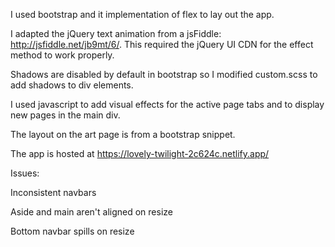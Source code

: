 I used bootstrap and it implementation of flex to lay out the app. 

I adapted the jQuery text animation from a jsFiddle: http://jsfiddle.net/jb9mt/6/. 
This required the jQuery UI CDN for the effect method to work properly.

Shadows are disabled by default in bootstrap so I modified custom.scss to add shadows to div elements.

I used javascript to add visual effects for the active page tabs and to display new pages in the main div. 

The layout on the art page is from a bootstrap snippet. 

The app is hosted at https://lovely-twilight-2c624c.netlify.app/

Issues: 

Inconsistent navbars

Aside and main aren't aligned on resize

Bottom navbar spills on resize
